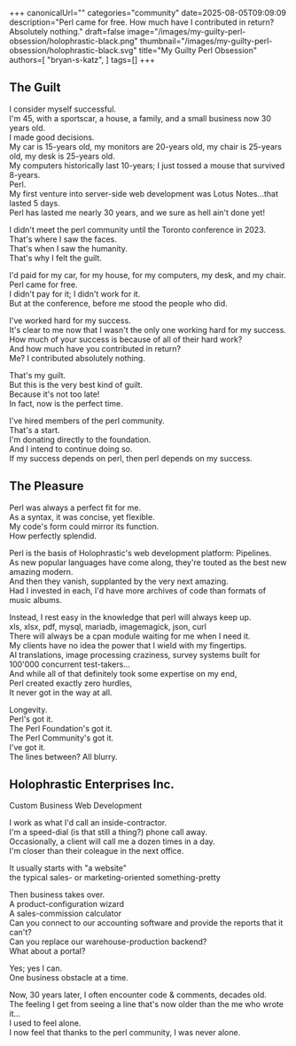 +++
canonicalUrl=""
categories="community"
date=2025-08-05T09:09:09
description="Perl came for free.  How much have I contributed in return?  Absolutely nothing."
draft=false
image="/images/my-guilty-perl-obsession/holophrastic-black.png"
thumbnail="/images/my-guilty-perl-obsession/holophrastic-black.svg"
title="My Guilty Perl Obsession"
authors=[
  "bryan-s-katz",
]
tags=[]
+++
<!-- markdownlint-disable MD033 MD013 MD012 -->

## The Guilt<br>

I consider myself successful.<br>
I'm 45, with a sportscar, a house, a family, and a small business now 30 years old.<br>
I made good decisions.<br>
My car is 15-years old, my monitors are 20-years old, my chair is 25-years old, my desk is 25-years old.<br>
My computers historically last 10-years; I just tossed a mouse that survived 8-years.<br>
Perl.<br>
My first venture into server-side web development was Lotus Notes...that lasted 5 days.<br>
Perl has lasted me nearly 30 years, and we sure as hell ain't done yet!<br>

I didn't meet the perl community until the Toronto conference in 2023.<br>
That's where I saw the faces.<br>
That's when I saw the humanity.<br>
That's why I felt the guilt.<br>

I'd paid for my car, for my house, for my computers, my desk, and my chair.<br>
Perl came for free.<br>
I didn't pay for it; I didn't work for it.<br>
But at the conference, before me stood the people who did.<br>

I've worked hard for my success.<br>
It's clear to me now that I wasn't the only one working hard for my success.<br>
How much of your success is because of all of their hard work?<br>
And how much have you contributed in return?<br>
Me? I contributed absolutely nothing.<br>

That's my guilt.<br>
But this is the very best kind of guilt.<br>
Because it's not too late!<br>
In fact, now is the perfect time.<br>

I've hired members of the perl community.<br>
That's a start.<br>
I'm donating directly to the foundation.<br>
And I intend to continue doing so.<br>
If my success depends on perl, then perl depends on my success.<br>


## The Pleasure

Perl was always a perfect fit for me.<br>
As a syntax, it was concise, yet flexible.<br>
My code's form could mirror its function.<br>
How perfectly splendid.<br>

Perl is the basis of Holophrastic's web development platform: Pipelines.<br>
As new popular languages have come along, they're touted as the best new amazing modern.<br>
And then they vanish, supplanted by the very next amazing.<br>
Had I invested in each, I'd have more archives of code than formats of music albums.<br>

Instead, I rest easy in the knowledge that perl will always keep up.<br>
xls, xlsx, pdf, mysql, mariadb, imagemagick, json, curl<br>
There will always be a cpan module waiting for me when I need it.<br>
My clients have no idea the power that I wield with my fingertips.<br>
AI translations, image processing craziness, survey systems built for 100'000 concurrent test-takers...<br>
And while all of that definitely took some expertise on my end,<br>
Perl created exactly zero hurdles,<br>
It never got in the way at all.<br>

Longevity.<br>
Perl's got it.<br>
The Perl Foundation's got it.<br>
The Perl Community's got it.<br>
I've got it.<br>
The lines between?  All blurry.<br>

## Holophrastic Enterprises Inc.

Custom Business Web Development<br>

I work as what I'd call an inside-contractor.<br>
I'm a speed-dial (is that still a thing?) phone call away.<br>
Occasionally, a client will call me a dozen times in a day.<br>
I'm closer than their coleague in the next office.<br>

It usually starts with "a website"<br>
the typical sales- or marketing-oriented something-pretty<br>

Then business takes over.<br>
A product-configuration wizard<br>
A sales-commission calculator<br>
Can you connect to our accounting software and provide the reports that it can't?<br>
Can you replace our warehouse-production backend?<br>
What about a portal?<br>

Yes; yes I can.<br>
One business obstacle at a time.<br>

Now, 30 years later, I often encounter code & comments, decades old.<br>
The feeling I get from seeing a line that's now older than the me who wrote it...<br>
I used to feel alone.<br>
I now feel that thanks to the perl community, I was never alone.<br>

